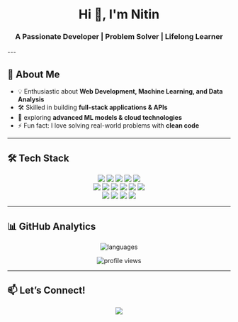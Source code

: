<!-- Profile Header -->
<h1 align="center">Hi 👋, I'm Nitin</h1>
<h3 align="center">A Passionate Developer | Problem Solver | Lifelong Learner</h3>
---

## 🚀 About Me    
- 💡 Enthusiastic about **Web Development, Machine Learning, and Data Analysis**  
- 🛠 Skilled in building  **full-stack applications & APIs**  
- 🌱 exploring **advanced ML models & cloud technologies**  
- ⚡ Fun fact: I love solving real-world problems with **clean code**  

---

## 🛠 Tech Stack  
<p align="center">
  <!-- Languages -->
  <img src="https://img.shields.io/badge/Python-3776AB?style=flat&logo=python&logoColor=white" />
  <img src="https://img.shields.io/badge/Java-007396?style=flat&logo=java&logoColor=white" />
  <img src="https://img.shields.io/badge/JavaScript-F7DF1E?style=flat&logo=javascript&logoColor=black" />
  <img src="https://img.shields.io/badge/HTML5-E34F26?style=flat&logo=html5&logoColor=white" />
  <img src="https://img.shields.io/badge/CSS3-1572B6?style=flat&logo=css3&logoColor=white" />
  <br/>
  <!-- Frameworks & Tools -->
  <img src="https://img.shields.io/badge/Spring%20Boot-6DB33F?style=flat&logo=springboot&logoColor=white" />
  <img src="https://img.shields.io/badge/Flask-000000?style=flat&logo=flask&logoColor=white" />
  <img src="https://img.shields.io/badge/React-20232A?style=flat&logo=react&logoColor=61DAFB" />
  <img src="https://img.shields.io/badge/Numpy-013243?style=flat&logo=numpy&logoColor=white" />
  <img src="https://img.shields.io/badge/Pandas-150458?style=flat&logo=pandas&logoColor=white" />
  <img src="https://img.shields.io/badge/Matplotlib-003366?style=flat&logo=plotly&logoColor=white" />
  <br/>
  <!-- Tools -->
  <img src="https://img.shields.io/badge/Git-F05032?style=flat&logo=git&logoColor=white" />
  <img src="https://img.shields.io/badge/GitHub-181717?style=flat&logo=github&logoColor=white" />
  <img src="https://img.shields.io/badge/VS%20Code-007ACC?style=flat&logo=visualstudiocode&logoColor=white" />
  <img src="https://img.shields.io/badge/Postman-FF6C37?style=flat&logo=postman&logoColor=white" />
</p>

---

## 📊 GitHub Analytics  
<p align="center">
  <img src="https://github-readme-stats.vercel.app/api/top-langs/?username=NitinRajTiwari&layout=compact&theme=radical" alt="languages" />
</p>
<p align="center">
  <img src="https://komarev.com/ghpvc/?username=NitinRajTiwari&label=Profile%20Views&color=0e75b6&style=flat" alt="profile views" />
</p>

---

## 📫 Let’s Connect!  
<p align="center">
  <a href="www.linkedin.com/in/nitin-raj-tiwari-34505525b">
    <img src="https://img.shields.io/badge/LinkedIn-0077B5?style=flat&logo=linkedin&logoColor=white" />
  </a>
</p>
